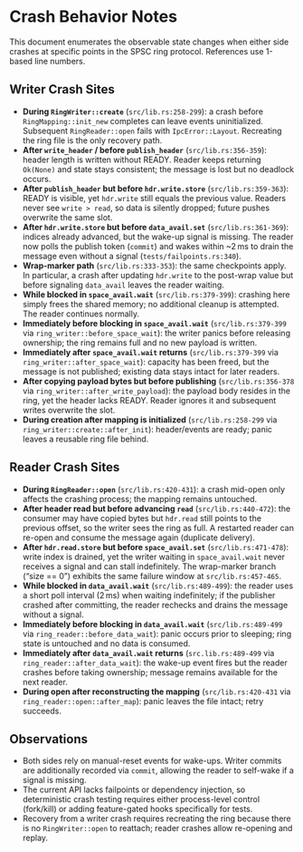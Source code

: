 # Crash Behavior Notes

This document enumerates the observable state changes when either side crashes at specific points in the SPSC ring protocol. References use 1-based line numbers.

## Writer Crash Sites
- **During `RingWriter::create`** (`src/lib.rs:258-299`): a crash before `RingMapping::init_new` completes can leave events uninitialized. Subsequent `RingReader::open` fails with `IpcError::Layout`. Recreating the ring file is the only recovery path.
- **After `write_header` / before `publish_header`** (`src/lib.rs:356-359`): header length is written without READY. Reader keeps returning `Ok(None)` and state stays consistent; the message is lost but no deadlock occurs.
- **After `publish_header` but before `hdr.write.store`** (`src/lib.rs:359-363`): READY is visible, yet `hdr.write` still equals the previous value. Readers never see `write > read`, so data is silently dropped; future pushes overwrite the same slot.
- **After `hdr.write.store` but before `data_avail.set`** (`src/lib.rs:361-369`): indices already advanced, but the wake-up signal is missing. The reader now polls the publish token (`commit`) and wakes within ~2 ms to drain the message even without a signal (`tests/failpoints.rs:340`).
- **Wrap-marker path** (`src/lib.rs:333-353`): the same checkpoints apply. In particular, a crash after updating `hdr.write` to the post-wrap value but before signaling `data_avail` leaves the reader waiting.
- **While blocked in `space_avail.wait`** (`src/lib.rs:379-399`): crashing here simply frees the shared memory; no additional cleanup is attempted. The reader continues normally.
- **Immediately before blocking in `space_avail.wait`** (`src/lib.rs:379-399` via `ring_writer::before_space_wait`): the writer panics before releasing ownership; the ring remains full and no new payload is written.
- **Immediately after `space_avail.wait` returns** (`src/lib.rs:379-399` via `ring_writer::after_space_wait`): capacity has been freed, but the message is not published; existing data stays intact for later readers.
- **After copying payload bytes but before publishing** (`src/lib.rs:356-378` via `ring_writer::after_write_payload`): the payload body resides in the ring, yet the header lacks READY. Reader ignores it and subsequent writes overwrite the slot.
- **During creation after mapping is initialized** (`src/lib.rs:258-299` via `ring_writer::create::after_init`): header/events are ready; panic leaves a reusable ring file behind.

## Reader Crash Sites
- **During `RingReader::open`** (`src/lib.rs:420-431`): a crash mid-open only affects the crashing process; the mapping remains untouched.
- **After header read but before advancing `read`** (`src/lib.rs:440-472`): the consumer may have copied bytes but `hdr.read` still points to the previous offset, so the writer sees the ring as full. A restarted reader can re-open and consume the message again (duplicate delivery).
- **After `hdr.read.store` but before `space_avail.set`** (`src/lib.rs:471-478`): write index is drained, yet the writer waiting in `space_avail.wait` never receives a signal and can stall indefinitely. The wrap-marker branch (“size == 0”) exhibits the same failure window at `src/lib.rs:457-465`.
- **While blocked in `data_avail.wait`** (`src/lib.rs:489-499`): the reader uses a short poll interval (2 ms) when waiting indefinitely; if the publisher crashed after committing, the reader rechecks and drains the message without a signal.
- **Immediately before blocking in `data_avail.wait`** (`src/lib.rs:489-499` via `ring_reader::before_data_wait`): panic occurs prior to sleeping; ring state is untouched and no data is consumed.
- **Immediately after `data_avail.wait` returns** (`src.lib.rs:489-499` via `ring_reader::after_data_wait`): the wake-up event fires but the reader crashes before taking ownership; message remains available for the next reader.
- **During open after reconstructing the mapping** (`src/lib.rs:420-431` via `ring_reader::open::after_map`): panic leaves the file intact; retry succeeds.

## Observations
- Both sides rely on manual-reset events for wake-ups. Writer commits are additionally recorded via `commit`, allowing the reader to self-wake if a signal is missing.
- The current API lacks failpoints or dependency injection, so deterministic crash testing requires either process-level control (fork/kill) or adding feature-gated hooks specifically for tests.
- Recovery from a writer crash requires recreating the ring because there is no `RingWriter::open` to reattach; reader crashes allow re-opening and replay.
